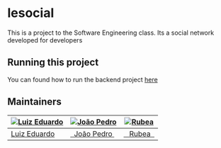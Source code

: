 # lesocial

This is a project to the Software Engineering class. Its a social network developed for developers

## Running this project

You can found how to run the backend project [here](packages/backend/README.md)<br/>

## Maintainers

| [![Luiz Eduardo](https://avatars0.githubusercontent.com/u/43726280?v=3&s=70)](https://github.com/leduard)| [![João Pedro󠀀](https://avatars0.githubusercontent.com/u/43885710?v=3&s=70)](https://github.com/joaopedrowanderley)| [![Rubea](https://avatars0.githubusercontent.com/u/71680502?v=3&s=70)](https://github.com/rubea)|
| ---                                                                                                      | ---                                                                                                                | ---                                                                                             |
| [Luiz Eduardo](https://github.com/leduard)                                                               | [ 󠀀 󠀀  João Pedro󠀀 󠀀 ](https://github.com/joaopedrowanderley)                                                      | [󠀀 󠀀 󠀀 󠀀Rubea󠀀󠀀 󠀀  󠀀](https://github.com/rubea)                                                               |
